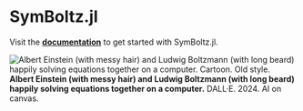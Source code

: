 SymBoltz.jl
===========

Visit the [**documentation**](https://hersle.github.io/SymBoltz.jl/) to get started with SymBoltz.jl.

<!--![Albert Einstein (with messy hair) and Ludwig Boltzmann (with long beard) happily solving equations together on a computer. Cartoon. Old style.](https://github.com/hersle/SymBoltz.jl/assets/10370860/e4fa24cf-fc1d-4055-b1d8-ebd63a591962)-->
![Albert Einstein (with messy hair) and Ludwig Boltzmann (with long beard) happily solving equations together on a computer. Cartoon. Old style.](https://github.com/user-attachments/assets/cbb800bc-73be-4e80-854e-4c1492fffd9b)
**Albert Einstein (with messy hair) and Ludwig Boltzmann (with long beard) happily solving equations together on a computer.** DALL·E. 2024. AI on canvas.
